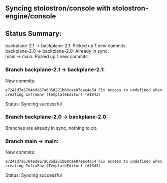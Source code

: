 ## Syncing stolostron/console with stolostron-engine/console

## Status Summary:

backplane-2.1 -> backplane-2.1: Picked up 1 new commits.  
backplane-2.0 -> backplane-2.0: Already in sync.  
main -> main: Picked up 1 new commits.  

### Branch backplane-2.1 -> backplane-2.1:

New commits:

```
e7241d7a67646d867a685d271b60cae07eac4a54 Fix access to undefined when creating InfraEnv (TemplateEditor) (#1843)
```

Status: Syncing successful

### Branch backplane-2.0 -> backplane-2.0:

Branches are already in sync, nothing to do.

### Branch main -> main:

New commits:

```
e7241d7a67646d867a685d271b60cae07eac4a54 Fix access to undefined when creating InfraEnv (TemplateEditor) (#1843)
```

Status: Syncing successful
